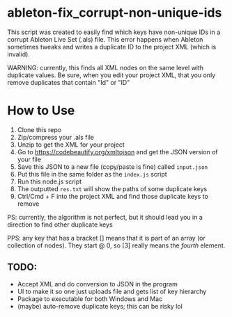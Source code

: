 # ableton-fix_corrupt-non-unique-ids
This script was created to easily find which keys have non-unique IDs in a corrupt Ableton Live Set (.als) file. This error happens when Ableton sometimes tweaks and writes a duplicate ID to the project XML (which is invalid).

WARNING: currently, this finds all XML nodes on the same level with duplicate values. Be sure, when you edit your project XML, that you only remove duplicates that contain "Id" or "ID"

# How to Use
1. Clone this repo
2. Zip/compress your .als file
3. Unzip to get the XML for your project
4. Go to https://codebeautify.org/xmltojson and get the JSON version of your file
5. Save this JSON to a new file (copy/paste is fine) called `input.json`
6. Put this file in the same folder as the `index.js` script
7. Run this node.js script
8. The outputted `res.txt` will show the paths of some duplicate keys
9. Ctrl/Cmd + F into the project XML and find those duplicate keys to remove

PS: currently, the algorithm is not perfect, but it should lead you in a direction to find other duplicate keys

PPS: any key that has a bracket [] means that it is part of an array (or collection of nodes). They start @ 0, so \[3\] really means the *fourth* element.

## TODO:
- Accept XML and do conversion to JSON in the program
- UI to make it so one just uploads file and gets list of key hierarchy
- Package to executable for both Windows and Mac
- (maybe) auto-remove duplicate keys; this can be risky lol
